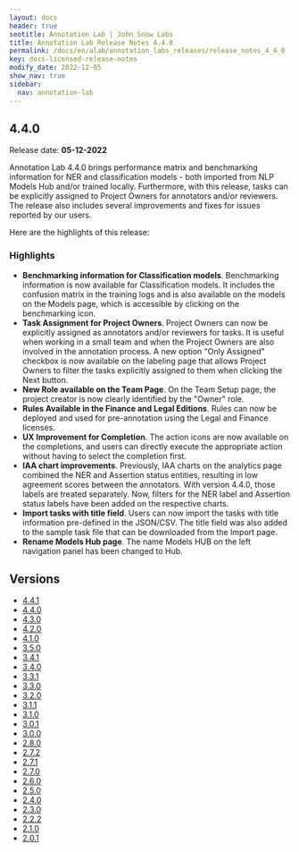 ```yaml
---
layout: docs
header: true
seotitle: Annotation Lab | John Snow Labs
title: Annotation Lab Release Notes 4.4.0
permalink: /docs/en/alab/annotation_labs_releases/release_notes_4_4_0
key: docs-licensed-release-notes
modify_date: 2022-12-05
show_nav: true
sidebar:
  nav: annotation-lab
---
```


<div class="h3-box" markdown="1">

## 4.4.0

Release date: **05-12-2022**

Annotation Lab 4.4.0 brings performance matrix and benchmarking information for NER and classification models - both imported from NLP Models Hub and/or trained locally. Furthermore, with this release, tasks can be explicitly assigned to Project Owners for annotators and/or reviewers. The release also includes several improvements and fixes for issues reported by our users.

Here are the highlights of this release:

### Highlights

- **Benchmarking information for Classification models**. Benchmarking information is now available for Classification models. It includes the confusion matrix in the training logs and is also available on the models on the Models page, which is accessible by clicking on the benchmarking icon.
- **Task Assignment for Project Owners**. Project Owners can now be explicitly assigned as annotators and/or reviewers for tasks. It is useful when working in a small team and when the Project Owners are also involved in the annotation process. A new option "Only Assigned" checkbox is now available on the labeling page that allows Project Owners to filter the tasks explicitly assigned to them when clicking the Next button.
- **New Role available on the Team Page**. On the Team Setup page, the project creator is now clearly identified by the "Owner" role.
- **Rules Available in the Finance and Legal Editions**. Rules can now be deployed and used for pre-annotation using the Legal and Finance licenses.
- **UX Improvement for Completion**. The action icons are now available on the completions, and users can directly execute the appropriate action without having to select the completion first.
- **IAA chart improvements**. Previously, IAA charts on the analytics page combined the NER and Assertion status entities, resulting in low agreement scores between the annotators. With version 4.4.0, those labels are treated separately. Now, filters for the NER label and Assertion status labels have been added on the respective charts.
- **Import tasks with title field**. Users can now import the tasks with title information pre-defined in the JSON/CSV. The title field was also added to the sample task file that can be downloaded from the Import page.
- **Rename Models Hub page**. The name Models HUB on the left navigation panel has been changed to Hub.

</div><div class="prev_ver h3-box" markdown="1">

## Versions

</div>

<ul class="pagination owl-carousel pagination_big">
    <li><a href="release_notes_4_4_1">4.4.1</a></li>
    <li class="active"><a href="release_notes_4_4_0">4.4.0</a></li>
    <li><a href="release_notes_4_3_0">4.3.0</a></li>
    <li><a href="release_notes_4_2_0">4.2.0</a></li>
	  <li><a href="release_notes_4_1_0">4.1.0</a></li>
    <li><a href="release_notes_3_5_0">3.5.0</a></li>
    <li><a href="release_notes_3_4_1">3.4.1</a></li>
    <li><a href="release_notes_3_4_0">3.4.0</a></li>
    <li><a href="release_notes_3_3_1">3.3.1</a></li>
    <li><a href="release_notes_3_3_0">3.3.0</a></li>
    <li><a href="release_notes_3_2_0">3.2.0</a></li>
    <li><a href="release_notes_3_1_1">3.1.1</a></li>
    <li><a href="release_notes_3_1_0">3.1.0</a></li>
    <li><a href="release_notes_3_0_1">3.0.1</a></li>
    <li><a href="release_notes_3_0_0">3.0.0</a></li>
    <li><a href="release_notes_2_8_0">2.8.0</a></li>
    <li><a href="release_notes_2_7_2">2.7.2</a></li>
    <li><a href="release_notes_2_7_1">2.7.1</a></li>
    <li><a href="release_notes_2_7_0">2.7.0</a></li>
    <li><a href="release_notes_2_6_0">2.6.0</a></li>
    <li><a href="release_notes_2_5_0">2.5.0</a></li>
    <li><a href="release_notes_2_4_0">2.4.0</a></li>
    <li><a href="release_notes_2_3_0">2.3.0</a></li>
    <li><a href="release_notes_2_2_2">2.2.2</a></li>
    <li><a href="release_notes_2_1_0">2.1.0</a></li>
    <li><a href="release_notes_2_0_1">2.0.1</a></li>
</ul>
